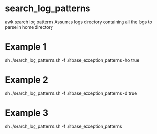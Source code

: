 # search_log_patterns
awk search log patterns
Assumes logs directory containing all the logs to parse in home directory

# Example 1
sh ./search_log_patterns.sh -f ./hbase_exception_patterns -ho true

# Example 2
sh ./search_log_patterns.sh -f ./hbase_exception_patterns -d true

# Example 3
sh ./search_log_patterns.sh -f ./hbase_exception_patterns 

